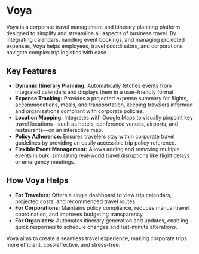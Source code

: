 # Voya

Voya is a corporate travel management and itinerary planning platform designed to simplify and streamline all aspects of business travel. By integrating calendars, handling event bookings, and managing projected expenses, Voya helps employees, travel coordinators, and corporations navigate complex trip logistics with ease.

## Key Features
- **Dynamic Itinerary Planning:** Automatically fetches events from integrated calendars and displays them in a user-friendly format.
- **Expense Tracking:** Provides a projected expense summary for flights, accommodations, meals, and transportation, keeping travelers informed and organizations compliant with corporate policies.
- **Location Mapping:** Integrates with Google Maps to visually pinpoint key travel locations—such as hotels, conference venues, airports, and restaurants—on an interactive map.
- **Policy Adherence:** Ensures travelers stay within corporate travel guidelines by providing an easily accessible trip policy reference.
- **Flexible Event Management:** Allows adding and removing multiple events in bulk, simulating real-world travel disruptions like flight delays or emergency meetings.

## How Voya Helps
- **For Travelers:** Offers a single dashboard to view trip calendars, projected costs, and recommended travel routes.
- **For Corporations:** Maintains policy compliance, reduces manual travel coordination, and improves budgeting transparency.
- **For Organizers:** Automates itinerary generation and updates, enabling quick responses to schedule changes and last-minute alterations.

Voya aims to create a seamless travel experience, making corporate trips more efficient, cost-effective, and stress-free.

